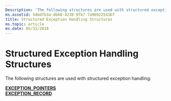 ```yaml
---
Description: 'The following structures are used with structured exception handling:'
ms.assetid: 54bdfb3a-dbb8-4238-9fb7-7a96922543bf
title: Structured Exception Handling Structures
ms.topic: article
ms.date: 05/31/2018
---
```


# Structured Exception Handling Structures

The following structures are used with structured exception handling:

<dl>

[**EXCEPTION\_POINTERS**](/windows/desktop/api/WinNT/ns-winnt-exception_pointers)  
[**EXCEPTION\_RECORD**](/windows/desktop/api/WinNT/ns-winnt-exception_record)  
</dl>

 

 



